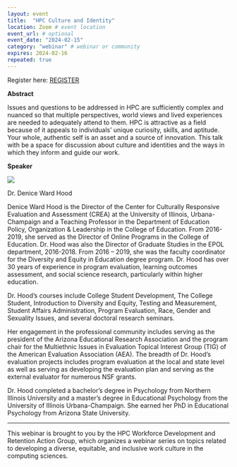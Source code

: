 ```yaml
---
layout: event
title:  "HPC Culture and Identity"
location: Zoom # event location
event_url: # optional
event_date: "2024-02-15"
category: "webinar" # webinar or community
expires: 2024-02-16
repeated: true
---
```


Register here: [REGISTER](https://www.olcf.ornl.gov/february-hpc-workforce-development-webinar/)

**Abstract**

Issues and questions to be addressed in HPC are sufficiently complex 
and nuanced so that multiple perspectives, world views and lived experiences 
are needed to adequately attend to them. HPC is attractive as a field 
because of it appeals to individuals’ unique curiosity, skills, 
and aptitude. Your whole, authentic self is an asset and a source of 
innovation. This talk with be a space for discussion about culture and 
identities and the ways in which they inform and guide our work. 

**Speaker**

<img src="{{ site.baseurl }}/assets/img/DeniceWardHoodpicture.jpg">

Dr. Denice Ward Hood 

Denice Ward Hood is the Director of the Center for Culturally 
Responsive Evaluation and Assessment (CREA) at the University of Illinois, 
Urbana-Champaign and a Teaching Professor in the Department of Education Policy, 
Organization & Leadership in the College of Education. From 2016-2019, she served as the 
Director of Online Programs in the College of Education. Dr. Hood was also the Director of 
Graduate Studies in the EPOL department, 2016-2018. From 2016 – 2019, she was the faculty 
coordinator for the Diversity and Equity in Education degree program. Dr. Hood has over 30 
years of experience in program evaluation, learning outcomes assessment, and social science 
research, particularly within higher education.

Dr. Hood’s courses include College Student Development, 
The College Student, Introduction to Diversity and Equity, 
Testing and Measurement, Student Affairs Administration, Program Evaluation, 
Race, Gender and Sexuality Issues, and several doctoral research seminars. 

Her engagement in the professional community includes serving as the president 
of the Arizona Educational Research Association and the program chair for the 
Multiethnic Issues in Evaluation Topical Interest Group (TIG) of the American 
Evaluation Association (AEA). The breadth of Dr. Hood’s evaluation projects includes 
program evaluation at the local and state level as well as serving as developing the 
evaluation plan and serving as the external evaluator for numerous NSF grants. 

Dr. Hood completed a bachelor’s degree in Psychology from Northern Illinois University 
and a master’s degree in Educational Psychology from the University of Illinois Urbana-Champaign. 
She earned her PhD in Educational Psychology from Arizona State University.



---
This webinar is brought to you by the HPC Workforce Development and Retention Action Group, 
which organizes a webinar series on topics related to developing a diverse, equitable, and 
inclusive work culture in the computing sciences.



